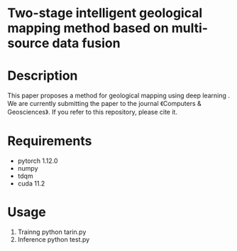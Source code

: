 # Two-stage intelligent geological mapping method based on multi-source data fusion
# Description
This paper proposes a method for geological mapping using deep learning . We are currently submitting the paper to the journal 《Computers & Geosciences》. If you refer to this repository, please cite it.
# Requirements
* pytorch 1.12.0
* numpy
* tdqm
* cuda 11.2
# Usage
1. Trainng
      python tarin.py
2. Inference 
      python test.py
     
